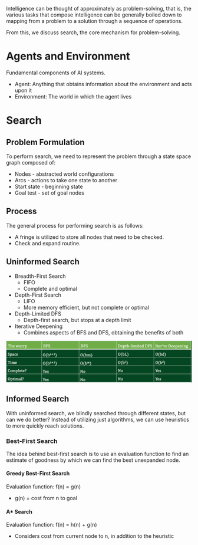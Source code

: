 Intelligence can be thought of approximately as problem-solving, that is, the various tasks that compose intelligence can be generally boiled down to mapping from a problem to a solution through a sequence of operations.

From this, we discuss search, the core mechanism for problem-solving.

# Agents and Environment
Fundamental components of AI systems. 

- Agent: Anything that obtains information about the environment and acts upon it
- Environment: The world in which the agent lives

# Search
## Problem Formulation
To perform search, we need to represent the problem through a state space graph composed of:
- Nodes - abstracted world configurations
- Arcs - actions to take one state to another
- Start state - beginning state
- Goal test - set of goal nodes

## Process
The general process for performing search is as follows:
- A fringe is utilized to store all nodes that need to be checked.
- Check and expand routine.

## Uninformed Search
- Breadth-First Search
	- FIFO
	- Complete and optimal
- Depth-First Search
	- LIFO
	- More memory efficient, but not complete or optimal
- Depth-Limited DFS
	- Depth-first search, but stops at a depth limit
- Iterative Deepening
	- Combines aspects of BFS and DFS, obtaining the benefits of both

![Uninformed Search Algorithms](uninformed-search-algos.png)

## Informed Search
With uninformed search, we blindly searched through different states, but can we do better? Instead of utilizing just algorithms, we can use heuristics to more quickly reach solutions.

### Best-First Search 
The idea behind best-first search is to use an evaluation function to find an estimate of goodness by which we can find the best unexpanded node.

#### Greedy Best-First Search
Evaluation function: f(n) = g(n)
- g(n) = cost from n to goal

#### A* Search
Evaluation function: f(n) = h(n) + g(n)
- Considers cost from current node to n, in addition to the heuristic